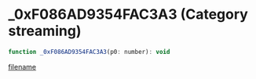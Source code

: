 # _0xF086AD9354FAC3A3 (Category streaming)

```js
function _0xF086AD9354FAC3A3(p0: number): void
```

[filename](_0xF086AD9354FAC3A3_m.md ':include')